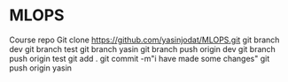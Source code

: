 # MLOPS
Course repo
Git clone https://github.com/yasinjodat/MLOPS.git
git branch dev
git branch test
git branch yasin
git branch push origin dev
git branch push origin test
git add .
git commit -m"i have made some changes"
git push origin yasin

